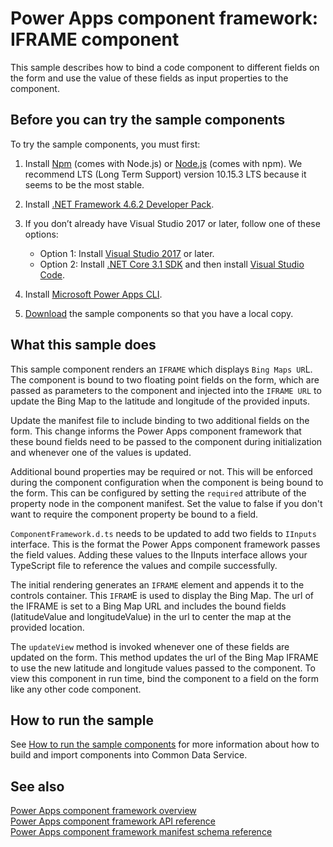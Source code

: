 # Power Apps component framework: IFRAME component

This sample describes how to bind a code component to different fields on the form and use the value of these fields as input properties to the component.

## Before you can try the sample components

To try the sample components, you must first:

1. Install [Npm](https://www.npmjs.com/get-npm) (comes with Node.js) or [Node.js](https://nodejs.org/en/) (comes with npm). We recommend LTS (Long Term Support) version 10.15.3 LTS because it seems to be the most stable.

1. Install [.NET Framework 4.6.2 Developer Pack](https://dotnet.microsoft.com/download/dotnet-framework/net462). 

1. If you don’t already have Visual Studio 2017 or later, follow one of these options:
   - Option 1: Install [Visual Studio 2017](https://docs.microsoft.com/visualstudio/install/install-visual-studio?view=vs-2017) or later.
   - Option 2: Install [.NET Core 3.1 SDK](https://dotnet.microsoft.com/download/dotnet-core/3.1) and then install [Visual Studio Code](https://code.visualstudio.com/Download).

1. Install [Microsoft Power Apps CLI](https://aka.ms/PowerAppsCLI).
1. [Download](https://github.com/microsoft/PowerApps-Samples/tree/master/component-framework) the sample components so that you have a local copy.

## What this sample does

This sample component renders an `IFRAME` which displays `Bing Maps UR`L. The component is bound to two floating point fields on the form, which are passed as parameters to the component and injected into the `IFRAME URL` to update the Bing Map to the latitude and longitude of the provided inputs.

Update the manifest file to include binding to two additional fields on the form. This change informs the Power Apps component framework that these bound fields need to be passed to the component during initialization and whenever one of the values is updated.

Additional bound properties may be required or not. This will be enforced during the component configuration when the component is being bound to the form. This can be configured by setting the `required` attribute of the property node in the component manifest. Set the value to false if you don't want to require the component property be bound to a field.

`ComponentFramework.d.ts` needs to be updated to add two fields to `IInputs` interface. This is the format the Power Apps component framework passes the field values. Adding these values to the IInputs interface allows your TypeScript file to reference the values and compile successfully.

The initial rendering generates an `IFRAME` element and appends it to the controls container. This `IFRAM`E is used to display the Bing Map. The url of the IFRAME is set to a Bing Map URL and includes the bound fields (latitudeValue and longitudeValue) in the url to center the map at the provided location.

The `updateView` method is invoked whenever one of these fields are updated on the form. This method updates the url of the Bing Map IFRAME to use the new latitude and longitude values passed to the component. To view this component in run time, bind the component to a field on the form like any other code component.

## How to run the sample

See [How to run the sample components](https://github.com/microsoft/PowerApps-Samples/blob/master/component-framework/README.md) for more information about how to build and import components into Common Data Service.

## See also

[Power Apps component framework overview](https://docs.microsoft.com/en-us/powerapps/developer/component-framework/overview)<br/>
[Power Apps component framework API reference](https://docs.microsoft.com/en-us/powerapps/developer/component-framework/reference/)<br/>
[Power Apps component framework manifest schema reference](https://docs.microsoft.com/en-us/powerapps/developer/component-framework/manifest-schema-reference/)